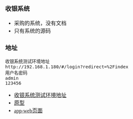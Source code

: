 <span  style="font-family: Simsun,serif; font-size: 17px; ">

### 收银系统

- 采购的系统，没有文档
- 只有系统的源码

### 地址

~~~
收银系统测试环境地址 
http://192.168.1.180/#/login?redirect=%2Findex
用户名密码
admin
123456
~~~
- [收银系统测试环境地址](http://192.168.1.180/#/index)
- [原型](https://wkh0cf.axshare.com)
- [app-web页面](http://192.168.1.180/fuintFoodCashier/#/cashier/index)

</span>
